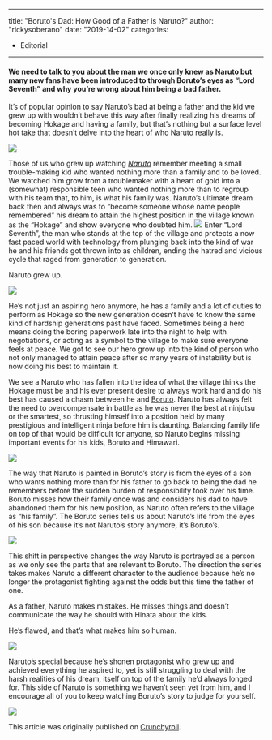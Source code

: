 
---
title: "Boruto's Dad: How Good of a Father is Naruto?"
author: "rickysoberano"
date: "2019-14-02"
categories:
- Editorial
---

#### We need to talk to you about the man we once only knew as Naruto but many new fans have been introduced to through Boruto’s eyes as “Lord Seventh” and why you’re wrong about him being a bad father.

It’s of popular opinion to say Naruto’s bad at being a father and the kid we grew up with wouldn’t behave this way after finally realizing his dreams of becoming Hokage and having a family, but that’s nothing but a surface level hot take that doesn’t delve into the heart of who Naruto really is.

![](/wp-content/uploads/2019/02/naruto-bad.png?w=1170&#038;ssl=1)

Those of us who grew up watching *[Naruto](https://vrv.co/series/GY9PJ5KWR/Naruto)* remember meeting a small trouble-making kid who wanted nothing more than a family and to be loved. We watched him grow from a troublemaker with a heart of gold into a (somewhat) responsible teen who wanted nothing more than to regroup with his team that, to him, is what his family was. Naruto’s ultimate dream back then and always was to “become someone whose name people remembered” his dream to attain the highest position in the village known as the “Hokage” and show everyone who doubted him.
![](/wp-content/uploads/2019/02/chopsticks.jpg?w=1170&#038;ssl=1)
Enter “Lord Seventh”, the man who stands at the top of the village and protects a now fast paced world with technology from plunging back into the kind of war he and his friends got thrown into as children, ending the hatred and vicious cycle that raged from generation to generation. 

Naruto grew up.

![](/wp-content/uploads/2019/02/grown-up.jpg?w=1170&#038;ssl=1)

He’s not just an aspiring hero anymore, he has a family and a lot of duties to perform as Hokage so the new generation doesn’t have to know the same kind of hardship generations past have faced. Sometimes being a hero means doing the boring paperwork late into the night to help with negotiations, or acting as a symbol to the village to make sure everyone feels at peace. We got to see our hero grow up into the kind of person who not only managed to attain peace after so many years of instability but is now doing his best to maintain it.

We see a Naruto who has fallen into the idea of what the village thinks the Hokage must be and his ever present desire to always work hard and do his best has caused a chasm between he and [Boruto](https://vrv.co/series/GR75Q020Y/BORUTO-NARUTO-NEXT-GENERATIONS). Naruto has always felt the need to overcompensate in battle as he was never the best at ninjutsu or the smartest, so thrusting himself into a position held by many prestigious and intelligent ninja before him is daunting. Balancing family life on top of that would be difficult for anyone, so Naruto begins missing important events for his kids, Boruto and Himawari.

![](/wp-content/uploads/2019/02/go-lucky.png?w=1170&#038;ssl=1)

The way that Naruto is painted in Boruto’s story is from the eyes of a son who wants nothing more than for his father to go back to being the dad he remembers before the sudden burden of responsibility took over his time. Boruto misses how their family once was and considers his dad to have abandoned them for his new position, as Naruto often refers to the village as “his family”. The Boruto series tells us about Naruto’s life from the eyes of his son because it’s not Naruto’s story anymore, it’s Boruto’s. 

![](/wp-content/uploads/2019/02/daddy-issues.png?w=1170&#038;ssl=1)

This shift in perspective changes the way Naruto is portrayed as a person as we only see the parts that are relevant to Boruto. The direction the series takes makes Naruto a different character to the audience because he’s no longer the protagonist fighting against the odds but this time the father of one.

As a father, Naruto makes mistakes. He misses things and doesn’t communicate the way he should with Hinata about the kids. 

He’s flawed, and that&#8217;s what makes him so human.

![](/wp-content/uploads/2019/02/pans.png?w=1170&#038;ssl=1)

Naruto’s special because he’s shonen protagonist who grew up and achieved everything he aspired to, yet is still struggling to deal with the harsh realities of his dream, itself on top of the family he’d always longed for. This side of Naruto is something we haven’t seen yet from him, and I encourage all of you to keep watching Boruto’s story to judge for yourself.

![](/wp-content/uploads/2019/02/bowl.png?w=1170&#038;ssl=1)

This article was originally published on [Crunchyroll](https://www.crunchyroll.com/anime-feature/2018/01/11/borutos-dad-how-good-of-a-father-is-naruto).
